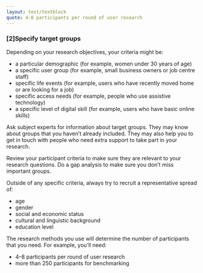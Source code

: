 ```yaml
---
layout: text/textblock
quote: 4-8 participants per round of user research
---
```

### [2]Specify target groups


Depending on your research objectives, your criteria might be:
- a particular demographic (for example, women under 30 years of age)
- a specific user group (for example, small business owners or job centre staff)
- specific life events (for example, users who have recently moved home or are looking for a job)
- specific access needs (for example, people who use assistive technology)
- a specific level of digital skill (for example, users who have basic online skills)


Ask subject experts for information about target groups. They may know about groups that you haven’t already included. They may also help you to get in touch with people who need extra support to take part in your research.


Review your participant criteria to make sure they are relevant to your research questions. Do a gap analysis to make sure you don’t miss important groups.


Outside of any specific criteria, always try to recruit a representative spread of:
- age
- gender
- social and economic status
- cultural and linguistic background
- education level


The research methods you use will determine the number of participants that you need. For example, you’ll need:
- 4–8 participants per round of user research
- more than 250 participants for benchmarking

